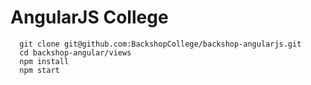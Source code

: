 # AngularJS College

````
  git clone git@github.com:BackshopCollege/backshop-angularjs.git
  cd backshop-angular/views
  npm install
  npm start
  
````